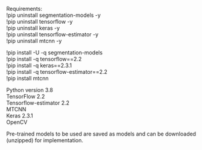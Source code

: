 Requirements: <br />
!pip uninstall segmentation-models -y <br />
!pip uninstall tensorflow -y <br />
!pip uninstall keras -y <br />
!pip uninstall tensorflow-estimator -y <br />
!pip uninstall mtcnn -y <br />

!pip install -U -q segmentation-models <br />
!pip install -q tensorflow==2.2 <br />
!pip install -q keras==2.3.1 <br />
!pip install -q tensorflow-estimator==2.2 <br />
!pip install mtcnn
 
Python version 3.8 <br />
TensorFlow 2.2 <br />
Tensorflow-estimator 2.2 <br />
MTCNN <br />
Keras 2.3.1 <br />
OpenCV <br />

Pre-trained models to be used are saved as models and can be downloaded (unzipped) for implementation.
